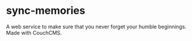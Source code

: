 # sync-memories
A web service to make sure that you never forget your humble beginnings. Made with CouchCMS.
